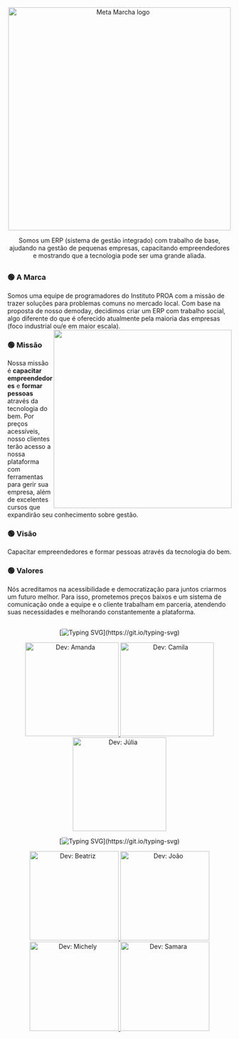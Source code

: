 <div align="center">
  <!--<h1>Meta Marcha</h1>-->
  <a href="https://github.com/MetaMarcha">
    <img src="https://user-images.githubusercontent.com/59957939/166427158-f07faf6a-2661-423a-8135-27a0d5b9cbba.png" alt="Meta Marcha logo" width="500">
  </a>
  
  Somos um ERP (sistema de gestão integrado) com trabalho de base, ajudando na gestão de pequenas empresas, capacitando empreendedores e mostrando que a tecnologia pode ser uma grande aliada.
</div>

##
   
 <div>
  
  <div>
     <h3>🟢 A Marca</h3>
     Somos uma equipe de programadores do Instituto PROA com a missão de trazer soluções para problemas comuns no mercado local. Com base na proposta de nosso demoday, decidimos criar um ERP com trabalho social, algo diferente do que é oferecido atualmente pela maioria das empresas (foco industrial ou/e em maior escala).
   </div>
  
   <div>
    <img align="right" src="https://user-images.githubusercontent.com/59957939/166716269-77188d8f-a88a-4fe3-bf77-aa19bce2356b.png" width="400px">
    <!-- [pc] https://mir-s3-cdn-cf.behance.net/project_modules/max_1200/a5d1aa64258877.5acc981d4c702.gif
         [gatinho] https://upload.wikimedia.org/wikipedia/commons/thumb/d/d6/Cat_Laptop_-_Idil_Keysan_-_Wikimedia_Giphy_stickers_2019.gif/1200px-Cat_Laptop_-_Idil_Keysan_-_Wikimedia_Giphy_stickers_2019.gif
         [gatinho laranja] https://user-images.githubusercontent.com/52351749/127750424-29cad6c0-3f84-4009-b243-e611c6153a03.gif
         [gatinho programando] https://raw.githubusercontent.com/imaloner/imaloner/master/assets/gifs/pusheen-code-min.gif
         [programando] http://15.206.225.120/assets/images/triad/Programming-Concept.gif
         [programando ft] https://adhyaaya.org/events/img/code-avenger.png
         [hacking pixel] https://camo.githubusercontent.com/a5b4f878ddeb66d415cab36e9bdcdc05f447efa150031147440ff07d3216b078/68747470733a2f2f726164696f2e782d7465616d2e636f6d2f5f6e6578742f7374617469632f6d656469612f6d61747269782e65373532636661662e676966
-->
 </div>
  
   <div>
     <h3>🟢 Missão</h3>
     Nossa missão é <b>capacitar empreendedores</b> e <b>formar pessoas</b> através da tecnologia do bem. Por preços acessíveis, nosso clientes terão acesso a nossa plataforma com ferramentas para gerir sua empresa, além de excelentes cursos que expandirão seu conhecimento sobre gestão.
   </div>
  
  <div>
    <h3>🟢 Visão</h3>
    Capacitar empreendedores e formar pessoas através da tecnologia do bem.
    <!--Em nossa plataforma disponibilizamos cursos de capacitação para pequenos empreendedores, e a meta é expandir e cativar cada vez mais parceiros para capacitarem nossos clientes.-->
  </div>
  
  <div>
     <h3>🟢 Valores</h3>
     Nós acreditamos na acessibilidade e democratização para juntos criarmos um futuro melhor. Para isso, prometemos preços baixos e um sistema de comunicação onde a equipe e o cliente trabalham em parceria, atendendo suas necessidades e melhorando constantemente a plataforma. 
  </div>
  
  
  ##
  
  
  <div align="center">
    
[![Typing SVG](https://readme-typing-svg.herokuapp.com/?color=46FF46&size=18&duration=8000&center=true&vCenter=true&width=800&lines=Desenvolvedores+Front-End:;)](https://git.io/typing-svg)
  
  <!-- Amanda -->
  <a href="https://github.com/amandavalentim">
    <img src="https://user-images.githubusercontent.com/59957939/166702766-d5c2a89e-a2d1-481b-97d4-08da621fd94d.png" alt="Dev: Amanda" width="210">
  </a>
  <!-- Amanda -->

  <!-- Camila -->
  <a href="https://github.com/CamilaCSoares">
    <img src="https://user-images.githubusercontent.com/59957939/166705341-047b9089-c373-4c7c-953c-bc23d0e0fd3b.png" alt="Dev: Camila" width="210">
  </a>
  <!-- Camila -->
    
  <!-- Júlia -->
  <a href="https://github.com/Unijuba">
    <img src="https://user-images.githubusercontent.com/59957939/166727484-99517093-6db0-4c2a-8a7e-a56f95304e3e.png" alt="Dev: Júlia" width="210">
  </a>
  <!-- Júlia -->
 </div> 
  

 <div align="center">  

[![Typing SVG](https://readme-typing-svg.herokuapp.com/?color=46FF46&size=18&duration=8000&center=true&vCenter=true&width=800&lines=Desenvolvedores+Back-End:;)](https://git.io/typing-svg)
   
  <!-- Beatriz -->
  <a href="https://github.com/beatrixiez">
    <img src="https://user-images.githubusercontent.com/59957939/166727422-583160a1-1398-4624-8095-92bf08cd8707.png" alt="Dev: Beatriz" width="200">
  </a>
  <!-- Beatriz -->
   
  <!-- João -->
  <a href="https://github.com/jpedr1nho">
    <img src="https://user-images.githubusercontent.com/59957939/166700568-660daea3-0ff3-47d3-907c-7aced6660c55.png" alt="Dev: João" width="200">
  </a>
  <!-- João -->
   
  <!-- Michely -->
  <a href="https://github.com/MichellyNonatto">
    <img src="https://user-images.githubusercontent.com/59957939/166701255-b9bb8316-d47e-4547-b068-f6bf19a61d21.png" alt="Dev: Michely" width="200">
  </a>
  <!-- Michely -->
   
  <!-- Samara -->
  <a href="https://github.com/jovemfs">
    <img src="https://user-images.githubusercontent.com/59957939/166698019-35d44070-8cf4-40ab-b1eb-37d5e95a6e30.png" alt="Dev: Samara" width="200">
  </a>
  <!-- Samara -->
   
 </div>
  
